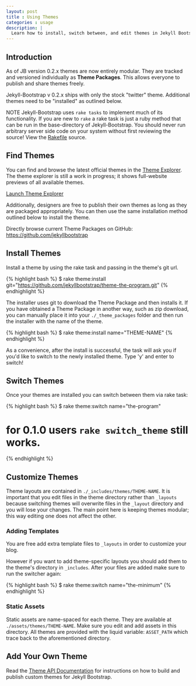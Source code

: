 ```yaml
---
layout: post
title : Using Themes
categories : usage
description: |
  Learn how to install, switch between, and edit themes in Jekyll Bootstrap.
---
```


## Introduction

As of JB version 0.2.x themes are now entirely modular. They are tracked and versioned individually as **Theme Packages**.
This allows everyone to publish and share themes freely.

Jekyll-Bootstrap v 0.2.x ships with only the stock "twitter" theme.
Additional themes need to be "installed" as outlined below.

<span class="label warning">NOTE</span>
Jekyll-Bootstrap uses `rake tasks` to implement much of its functionality.
If you are new to `rake` a rake task is just a ruby method that can be run in the base-directory
of Jekyll-Bootstrap. You should never run arbitrary server side code on your system without first reviewing the source!
View the [Rakefile](https://github.com/plusjade/jekyll-bootstrap/blob/master/Rakefile) source.

## Find Themes

You can find and browse the latest official themes in the [Theme Explorer](http://themes.jekyllbootstrap.com).
The theme explorer is still a work in progress; it shows full-website previews of all available themes.

<div style="ext-align:right; margin-bottom:10px">
  <a href="http://themes.jekyllbootstrap.com" class="btn primary" style="">Launch Theme Explorer</a>
</div>

Additionally, designers are free to publish their own themes as long as they are packaged appropriately.
You can then use the same installation method outlined below to install the theme.

Directly browse current Theme Packages on GitHub: <https://github.com/jekyllbootstrap>

## Install Themes

Install a theme by using the rake task and passing in the theme's git url.

{% highlight bash %}
$ rake theme:install git="https://github.com/jekyllbootstrap/theme-the-program.git"
{% endhighlight %}


The installer uses git to download the Theme Package and then installs it.
If you have obtained a Theme Package in another way, such as zip download, you can manually
place it into your `./_theme_packages` folder and then run the installer with the name of the theme.

{% highlight bash %}
$ rake theme:install name="THEME-NAME"
{% endhighlight %}
    

As a convenience, after the install is successful, the task will ask you if you'd like to switch to the newly installed theme.
Type 'y' and enter to switch!

## Switch Themes

Once your themes are installed you can switch between them via rake task:

{% highlight bash %}
$ rake theme:switch name="the-program"
# for 0.1.0 users `rake switch_theme` still works.
{% endhighlight %}

## Customize Themes

Theme layouts are contained in `./_includes/themes/THEME-NAME`.
It is important that you edit files in the theme directory rather than `_layouts` 
because switching themes will overwrite files in the `_layout` directory and you will lose your changes.
The main point here is keeping themes modular; this way editing one does not affect the other.

### Adding Templates

You are free add extra template files to `_layouts` in order to customize your blog.

However if you want to add theme-specific layouts you should add them to the theme's directory in `_includes`.
After your files are added make sure to run the switcher again:

{% highlight bash %}
$ rake theme:switch name="the-minimum"
{% endhighlight %}
    


### Static Assets

Static assets are name-spaced for each theme. They are available at `./assets/themes/THEME-NAME`.
Make sure you edit and add assets in this directory.
All themes are provided with the liquid variable: `ASSET_PATH` which trace back to the aforementioned directory.

## Add Your Own Theme

Read the [Theme API Documentation](/api/theme-api.html) for instructions on how to build and publish custom themes for Jekyll Bootstrap.


